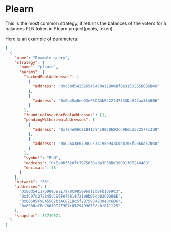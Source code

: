 # Plearn

This is the most common strategy, it returns the balances of the voters for a balances PLN token
in Plearn project(pools, token).

Here is an example of parameters:

```json
[
  {
    "name": "Example query",
    "strategy": {
      "name": "plearn",
      "params": {
        "lockedPoolAddresses": [
          {
            "address": "0xc38d542326545470a12B06Bf8e315DE55B0B6B46"
          },
          {
            "address": "0x9b45a8eeD3eF6DA3bE222147533Da542aa384006"
          }
        ],
        "foundingInvestorPoolAddresses": [],
        "pendingWithdrawalAddresses": [
          {
            "address": "0x7E4e06C81B41284198C0693cd98eb357257Fc3d9"
          },
          {
            "address": "0xC26a3E07D8CCF34195e943C0bb705f206Dd57030"
          }
        ],
        "symbol": "PLN",
        "address": "0xBe0D3526fc797583Dada3F30BC390013062A048B",
        "decimals": 18
      }
    },
    "network": "56",
    "addresses": [
      "0xE0d54117600e592E7a78C985996d11b8Fb1B69C3",
      "0x3C97c372B45cC96Fe73814721ebbE6db02C9D88E",
      "0xB6605F98A5562b1AC821Bc5f2B75934239e8c6D6",
      "0x8900cCBdC60fD97E3B7c8529A9987F8c0f8A1125"
    ],
    "snapshot": 33739024
  }
]
```
